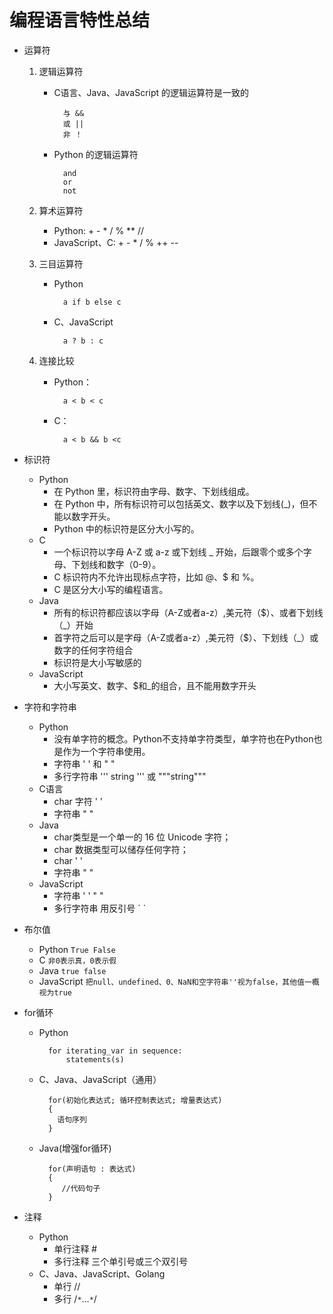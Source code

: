 # 编程语言特性总结
- 运算符
	1. 逻辑运算符
	    - C语言、Java、JavaScript 的逻辑运算符是一致的
	    
	            与 &&
	            或 ||
	            非 ！
	    - Python 的逻辑运算符
	        
	            and
	            or
	            not
	2. 算术运算符
		- Python: + - * / % ** //
		- JavaScript、C: + - * / % ++ --

	3. 三目运算符
		- Python
	
				a if b else c
		- C、JavaScript
	
				a ? b : c
	4. 连接比较
		- Python：
			
				a < b < c
		- C：
	
				a < b && b <c 

- 标识符
    - Python
        - 在 Python 里，标识符由字母、数字、下划线组成。
        - 在 Python 中，所有标识符可以包括英文、数字以及下划线(_)，但不能以数字开头。
        - Python 中的标识符是区分大小写的。
    - C
        - 一个标识符以字母 A-Z 或 a-z 或下划线 _ 开始，后跟零个或多个字母、下划线和数字（0-9）。
        - C 标识符内不允许出现标点字符，比如 @、$ 和 %。
        - C 是区分大小写的编程语言。
    - Java
        - 所有的标识符都应该以字母（A-Z或者a-z）,美元符（$）、或者下划线（_）开始
        - 首字符之后可以是字母（A-Z或者a-z）,美元符（$）、下划线（_）或数字的任何字符组合
        - 标识符是大小写敏感的
    - JavaScript
        - 大小写英文、数字、$和_的组合，且不能用数字开头

- 字符和字符串
    - Python
        - 没有单字符的概念。Python不支持单字符类型，单字符也在Python也是作为一个字符串使用。
        - 字符串 ' ' 和 " " 
        - 多行字符串 ''' string ''' 或 """string"""
    - C语言
        - char 字符 ' '
        - 字符串 " "
    - Java
        - char类型是一个单一的 16 位 Unicode 字符；
        - char 数据类型可以储存任何字符；
        - char ' '
        - 字符串 " "
    - JavaScript
        - 字符串 ' ' " "
        - 多行字符串 用反引号 \` `

- 布尔值
    - Python `True False`
    - C `非0表示真，0表示假`
    - Java `true false`
    - JavaScript `把null、undefined、0、NaN和空字符串''视为false，其他值一概视为true`

- for循环
    - Python

            for iterating_var in sequence:
                statements(s)
    - C、Java、JavaScript（通用）

            for(初始化表达式; 循环控制表达式; 增量表达式)
            {
              语句序列
            }
    - Java(增强for循环)

            for(声明语句 : 表达式)
            {
               //代码句子
            }

- 注释
    - Python
        - 单行注释  #
        - 多行注释 三个单引号或三个双引号
    - C、Java、JavaScript、Golang
        - 单行 //
        - 多行 /`*`...`*`/



